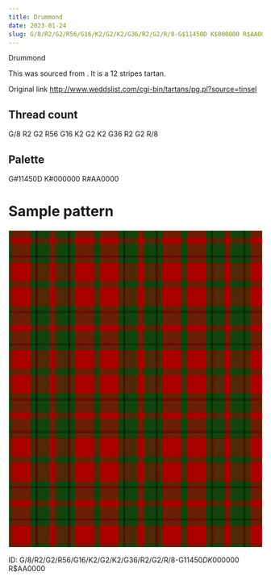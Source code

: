 ```yaml
---
title: Drummond
date: 2023-01-24
slug: G/8/R2/G2/R56/G16/K2/G2/K2/G36/R2/G2/R/8-G$11450D K$000000 R$AA0000
---
```

Drummond

This was sourced from <no value>.  It is a 12 stripes tartan.

Original link http://www.weddslist.com/cgi-bin/tartans/pg.pl?source=tinsel

## Thread count
G/8 R2 G2 R56 G16 K2 G2 K2 G36 R2 G2 R/8

## Palette
G#11450D K#000000 R#AA0000

# Sample pattern

![Tartan detail](tartan.png "G/8 R2 G2 R56 G16 K2 G2 K2 G36 R2 G2 R/8 tartan")

ID: G/8/R2/G2/R56/G16/K2/G2/K2/G36/R2/G2/R/8-G$11450D K$000000 R$AA0000
